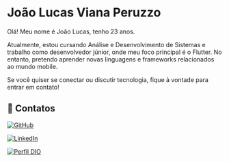 # João Lucas Viana Peruzzo

Olá! Meu nome é João Lucas, tenho 23 anos.

Atualmente, estou cursando Análise e Desenvolvimento de Sistemas e trabalho como desenvolvedor júnior, onde meu foco principal é o Flutter. No entanto, pretendo aprender novas linguagens e frameworks relacionados ao mundo mobile.

Se você quiser se conectar ou discutir tecnologia, fique à vontade para entrar em contato!

## 🔗 Contatos

[![GitHub](https://img.shields.io/badge/github-%23121011.svg?style=for-the-badge&logo=github&logoColor=white)](https://github.com/joaolvp)

[![LinkedIn](https://img.shields.io/badge/linkedin-%230077B5.svg?style=for-the-badge&logo=linkedin&logoColor=white)](https://www.linkedin.com/in/jo%C3%A3o-lucas-viana-peruzzo-602035226)

[![Perfil DIO](https://img.shields.io/badge/-Meu%20Perfil%20na%20DIO-993399?style=for-the-badge)](https://web.dio.me/users/joaolvpj)